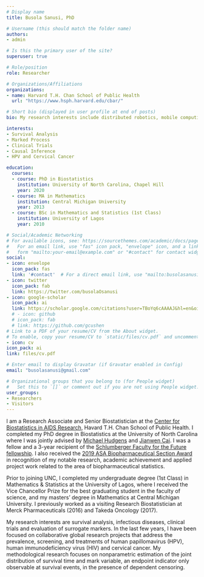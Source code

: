 ```yaml
---
# Display name
title: Busola Sanusi, PhD

# Username (this should match the folder name)
authors:
- admin

# Is this the primary user of the site?
superuser: true

# Role/position
role: Researcher

# Organizations/Affiliations
organizations:
- name: Harvard T.H. Chan School of Public Health
  url: "https://www.hsph.harvard.edu/cbar/"

# Short bio (displayed in user profile at end of posts)
bio: My research interests include distributed robotics, mobile computing and programmable matter.

interests:
- Survival Analysis
- Marked Process
- Clinical Trials
- Causal Inference
- HPV and Cervical Cancer

education:
  courses:
  - course: PhD in Biostatistics
    institution: University of North Carolina, Chapel Hill
    year: 2020
  - course: MA in Mathematics
    institution: Central Michigan University
    year: 2013
  - course: BSc in Mathematics and Statistics (1st Class)
    institution: University of Lagos
    year: 2010

# Social/Academic Networking
# For available icons, see: https://sourcethemes.com/academic/docs/page-builder/#icons
#   For an email link, use "fas" icon pack, "envelope" icon, and a link in the
#   form "mailto:your-email@example.com" or "#contact" for contact widget.
social:
- icon: envelope
  icon_pack: fas
  link: '#contact'  # For a direct email link, use "mailto:busolasanusi@gmail.com".
- icon: twitter
  icon_pack: fab
  link: https://twitter.com/busolaOsanusi
- icon: google-scholar
  icon_pack: ai
  link: https://scholar.google.com/citations?user=TBoYq6cAAAAJ&hl=en&oi=ao
  # - icon: github
  # icon_pack: fab
  # link: https://github.com/gcushen
# Link to a PDF of your resume/CV from the About widget.
# To enable, copy your resume/CV to `static/files/cv.pdf` and uncomment the lines below.
- icon: cv
icon_pack: ai
link: files/cv.pdf

# Enter email to display Gravatar (if Gravatar enabled in Config)
email: "busolasanusi@gmail.com"

# Organizational groups that you belong to (for People widget)
#   Set this to `[]` or comment out if you are not using People widget.
user_groups:
- Researchers
- Visitors
---
```


I am a Research Associate and Senior Biostatistician at the [Center for Biostatistics in AIDS Research](https://www.hsph.harvard.edu/cbar/), Havard T.H. Chan School of Public Health. I completed my PhD degree in Biostatistics at the University of North Carolina where I was jointly advised by [Michael Hudgens](https://sph.unc.edu/adv_profile/michael-hudgens-phd/) and [Jianwen Cai](https://sph.unc.edu/adv_profile/jianwen-cai-phd/). I was a fellow and a 3-year recipient of the [Schlumberger Faculty for the Future fellowship](https://sph.unc.edu/sph-news/sanusi-awarded-faculty-for-the-future-fellowship/). I also received the [2019 ASA Biopharmaceutical Section Award](https://sph.unc.edu/sph-news/sanusi-receives-asa-biopharmaceutical-section-scholarship-award/) in recognition of my notable research, academic achievement and applied project work related to the area of biopharmaceutical statistics.

Prior to joining UNC, I completed my undergraduate degree (1st Class) in Mathematics & Statistics at the University of Lagos, where I received the Vice Chancellor Prize for the best graduating student in the faculty of science, and my masters’ degree in Mathematics at Central Michigan University. I previously worked as a visiting Research Biostatistician at Merck Pharmaceuticals (2016) and Takeda Oncology (2017). 

My research interests are survival analysis, infectious diseases, clinical trials and evaluation of surrogate markers. In the last few years, I have been focused on collaborative global research projects that address the prevalence, screening, and treatments of human papillomavirus (HPV), human immunodeficiency virus (HIV) and cervical cancer. My methodological research focuses on nonparametric estimation of the joint distribution of survival time and mark variable, an endpoint indicator only observable at survival events, in the presence of dependent censoring.
